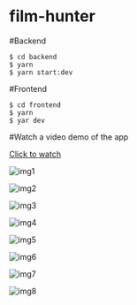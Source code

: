 # film-hunter

#Backend
```
$ cd backend
$ yarn
$ yarn start:dev
```
#Frontend
```
$ cd frontend
$ yarn
$ yar dev
```

#Watch a video demo of the app

[Click to watch](https://youtu.be/3TMSvRiPHf8)



![img1](https://film-hunter.s3.us-east-1.amazonaws.com/Screenshot%20from%202023-11-06%2015-32-01.png?response-content-disposition=inline&X-Amz-Security-Token=IQoJb3JpZ2luX2VjEFsaCXNhLWVhc3QtMSJHMEUCIQCBTZP7NagxVqHnEcJFBWXgqhHCsQXoWjmd5Qk8bc2wYgIgLqMJFFmwqeKfUM0U2rnrnR%2F%2BWAANVn6GgwCchFLZ100q7QIIlP%2F%2F%2F%2F%2F%2F%2F%2F%2F%2FARABGgw5NTEzMjc5Njc1MzMiDD0v8m25qcDM3E4y1irBAnwluODmcecOn6%2FHTptn4kAFcuvrWRkzZBzQx8KprtnFkAp84jfaF2FXAFxVFxXqgY1u0ExyUMKQlKsNDy%2Bm2XHBnIdGLyMGRDFgbs%2F1R9UqClgDehanYJQDjRcA8qadhx55YqwmvvwQZmvf6dqSgkVlBh0LfK%2BYtUMnwnp9xYOZ24YzZzuPSPPN%2FVPf4lw1ZCMn%2BqyslfOxxb31VzC4w39wE658lhJxLUZuZVJWEY%2B4DEcrPqxnCC4ci9lETB09hcB4vwclzCw9GJGEJ3RVD207vrmI9T2BkbF%2FzNVTp0OCkxza1sxjNDRBOtRamtsh1IHy%2BREC3JTJjL2bUGMCfPuq%2BLBBS1e43hNN%2FhDE8ig0YuPFRYgNnexmhvXTb36Q0QLjVqZN2NVAEBjyC1z8ravrY53FuSIkAicz8W7J857y6TC54aSqBjqzAgRz3eimDlMjdJM9c45hmq%2FxQSfysZN3nhe01TLxTaZ4LSWTv4hZWu9YMX38EJ7y%2BCMU08l%2BA9XuxETxUofZc4V9%2FrxEWnyVaRKbJ8443jPFYhmoNk%2FcF2lhJYNShrM0akQ7zQMssIJ3WCvZo0pnRYcP7R1YEVNoHPMhIRI2Mj2g2ubmdrkH1DnXx%2FrJOSZ2jkee1hvvDJ6Q66HPwCfmPcIFac3L0PY7KyEJfQpsmBWtYUNmRdL6KfU0BYcH10ERqWIJFbTr4WPphiUZj7H1cwlayQToqEHihk5R%2FOT%2FkqH4Vj6x4%2BKMzxXq2CqcL%2BmBivfupFK%2FmMbaIo9%2BqXfaFF6r6A792C5gHR44lGxiRn%2BveqvdX2zMrkfmQD%2Fn6Vle2WgYJCqQ6B%2FotBJY%2BRzx%2FYxNtXI%3D&X-Amz-Algorithm=AWS4-HMAC-SHA256&X-Amz-Date=20231106T183334Z&X-Amz-SignedHeaders=host&X-Amz-Expires=300&X-Amz-Credential=ASIA5274QZEWWCGSHY5Z%2F20231106%2Fus-east-1%2Fs3%2Faws4_request&X-Amz-Signature=97f18120ec991e2f5ec65ee25e889ac763b083142bf2044021e8885143be2448)

![img2](https://film-hunter.s3.us-east-1.amazonaws.com/Screenshot%20from%202023-11-06%2015-35-23.png?response-content-disposition=inline&X-Amz-Security-Token=IQoJb3JpZ2luX2VjEFsaCXNhLWVhc3QtMSJHMEUCIQCBTZP7NagxVqHnEcJFBWXgqhHCsQXoWjmd5Qk8bc2wYgIgLqMJFFmwqeKfUM0U2rnrnR%2F%2BWAANVn6GgwCchFLZ100q7QIIlP%2F%2F%2F%2F%2F%2F%2F%2F%2F%2FARABGgw5NTEzMjc5Njc1MzMiDD0v8m25qcDM3E4y1irBAnwluODmcecOn6%2FHTptn4kAFcuvrWRkzZBzQx8KprtnFkAp84jfaF2FXAFxVFxXqgY1u0ExyUMKQlKsNDy%2Bm2XHBnIdGLyMGRDFgbs%2F1R9UqClgDehanYJQDjRcA8qadhx55YqwmvvwQZmvf6dqSgkVlBh0LfK%2BYtUMnwnp9xYOZ24YzZzuPSPPN%2FVPf4lw1ZCMn%2BqyslfOxxb31VzC4w39wE658lhJxLUZuZVJWEY%2B4DEcrPqxnCC4ci9lETB09hcB4vwclzCw9GJGEJ3RVD207vrmI9T2BkbF%2FzNVTp0OCkxza1sxjNDRBOtRamtsh1IHy%2BREC3JTJjL2bUGMCfPuq%2BLBBS1e43hNN%2FhDE8ig0YuPFRYgNnexmhvXTb36Q0QLjVqZN2NVAEBjyC1z8ravrY53FuSIkAicz8W7J857y6TC54aSqBjqzAgRz3eimDlMjdJM9c45hmq%2FxQSfysZN3nhe01TLxTaZ4LSWTv4hZWu9YMX38EJ7y%2BCMU08l%2BA9XuxETxUofZc4V9%2FrxEWnyVaRKbJ8443jPFYhmoNk%2FcF2lhJYNShrM0akQ7zQMssIJ3WCvZo0pnRYcP7R1YEVNoHPMhIRI2Mj2g2ubmdrkH1DnXx%2FrJOSZ2jkee1hvvDJ6Q66HPwCfmPcIFac3L0PY7KyEJfQpsmBWtYUNmRdL6KfU0BYcH10ERqWIJFbTr4WPphiUZj7H1cwlayQToqEHihk5R%2FOT%2FkqH4Vj6x4%2BKMzxXq2CqcL%2BmBivfupFK%2FmMbaIo9%2BqXfaFF6r6A792C5gHR44lGxiRn%2BveqvdX2zMrkfmQD%2Fn6Vle2WgYJCqQ6B%2FotBJY%2BRzx%2FYxNtXI%3D&X-Amz-Algorithm=AWS4-HMAC-SHA256&X-Amz-Date=20231106T184343Z&X-Amz-SignedHeaders=host&X-Amz-Expires=300&X-Amz-Credential=ASIA5274QZEWWCGSHY5Z%2F20231106%2Fus-east-1%2Fs3%2Faws4_request&X-Amz-Signature=3cc59b759d914eff4c4697beec74052666513f412f5a411657468540dab821c2)

![img3](https://film-hunter.s3.us-east-1.amazonaws.com/Screenshot%20from%202023-11-06%2015-36-24.png?response-content-disposition=inline&X-Amz-Security-Token=IQoJb3JpZ2luX2VjEFsaCXNhLWVhc3QtMSJHMEUCIQCBTZP7NagxVqHnEcJFBWXgqhHCsQXoWjmd5Qk8bc2wYgIgLqMJFFmwqeKfUM0U2rnrnR%2F%2BWAANVn6GgwCchFLZ100q7QIIlP%2F%2F%2F%2F%2F%2F%2F%2F%2F%2FARABGgw5NTEzMjc5Njc1MzMiDD0v8m25qcDM3E4y1irBAnwluODmcecOn6%2FHTptn4kAFcuvrWRkzZBzQx8KprtnFkAp84jfaF2FXAFxVFxXqgY1u0ExyUMKQlKsNDy%2Bm2XHBnIdGLyMGRDFgbs%2F1R9UqClgDehanYJQDjRcA8qadhx55YqwmvvwQZmvf6dqSgkVlBh0LfK%2BYtUMnwnp9xYOZ24YzZzuPSPPN%2FVPf4lw1ZCMn%2BqyslfOxxb31VzC4w39wE658lhJxLUZuZVJWEY%2B4DEcrPqxnCC4ci9lETB09hcB4vwclzCw9GJGEJ3RVD207vrmI9T2BkbF%2FzNVTp0OCkxza1sxjNDRBOtRamtsh1IHy%2BREC3JTJjL2bUGMCfPuq%2BLBBS1e43hNN%2FhDE8ig0YuPFRYgNnexmhvXTb36Q0QLjVqZN2NVAEBjyC1z8ravrY53FuSIkAicz8W7J857y6TC54aSqBjqzAgRz3eimDlMjdJM9c45hmq%2FxQSfysZN3nhe01TLxTaZ4LSWTv4hZWu9YMX38EJ7y%2BCMU08l%2BA9XuxETxUofZc4V9%2FrxEWnyVaRKbJ8443jPFYhmoNk%2FcF2lhJYNShrM0akQ7zQMssIJ3WCvZo0pnRYcP7R1YEVNoHPMhIRI2Mj2g2ubmdrkH1DnXx%2FrJOSZ2jkee1hvvDJ6Q66HPwCfmPcIFac3L0PY7KyEJfQpsmBWtYUNmRdL6KfU0BYcH10ERqWIJFbTr4WPphiUZj7H1cwlayQToqEHihk5R%2FOT%2FkqH4Vj6x4%2BKMzxXq2CqcL%2BmBivfupFK%2FmMbaIo9%2BqXfaFF6r6A792C5gHR44lGxiRn%2BveqvdX2zMrkfmQD%2Fn6Vle2WgYJCqQ6B%2FotBJY%2BRzx%2FYxNtXI%3D&X-Amz-Algorithm=AWS4-HMAC-SHA256&X-Amz-Date=20231106T184414Z&X-Amz-SignedHeaders=host&X-Amz-Expires=300&X-Amz-Credential=ASIA5274QZEWWCGSHY5Z%2F20231106%2Fus-east-1%2Fs3%2Faws4_request&X-Amz-Signature=0278c08e94d4b51c49985bc3128714c4c7e161a6b6f37f82f3f9d8c885d6d758)

![img4](https://film-hunter.s3.us-east-1.amazonaws.com/Screenshot%20from%202023-11-06%2015-36-53.png?response-content-disposition=inline&X-Amz-Security-Token=IQoJb3JpZ2luX2VjEFsaCXNhLWVhc3QtMSJHMEUCIQCBTZP7NagxVqHnEcJFBWXgqhHCsQXoWjmd5Qk8bc2wYgIgLqMJFFmwqeKfUM0U2rnrnR%2F%2BWAANVn6GgwCchFLZ100q7QIIlP%2F%2F%2F%2F%2F%2F%2F%2F%2F%2FARABGgw5NTEzMjc5Njc1MzMiDD0v8m25qcDM3E4y1irBAnwluODmcecOn6%2FHTptn4kAFcuvrWRkzZBzQx8KprtnFkAp84jfaF2FXAFxVFxXqgY1u0ExyUMKQlKsNDy%2Bm2XHBnIdGLyMGRDFgbs%2F1R9UqClgDehanYJQDjRcA8qadhx55YqwmvvwQZmvf6dqSgkVlBh0LfK%2BYtUMnwnp9xYOZ24YzZzuPSPPN%2FVPf4lw1ZCMn%2BqyslfOxxb31VzC4w39wE658lhJxLUZuZVJWEY%2B4DEcrPqxnCC4ci9lETB09hcB4vwclzCw9GJGEJ3RVD207vrmI9T2BkbF%2FzNVTp0OCkxza1sxjNDRBOtRamtsh1IHy%2BREC3JTJjL2bUGMCfPuq%2BLBBS1e43hNN%2FhDE8ig0YuPFRYgNnexmhvXTb36Q0QLjVqZN2NVAEBjyC1z8ravrY53FuSIkAicz8W7J857y6TC54aSqBjqzAgRz3eimDlMjdJM9c45hmq%2FxQSfysZN3nhe01TLxTaZ4LSWTv4hZWu9YMX38EJ7y%2BCMU08l%2BA9XuxETxUofZc4V9%2FrxEWnyVaRKbJ8443jPFYhmoNk%2FcF2lhJYNShrM0akQ7zQMssIJ3WCvZo0pnRYcP7R1YEVNoHPMhIRI2Mj2g2ubmdrkH1DnXx%2FrJOSZ2jkee1hvvDJ6Q66HPwCfmPcIFac3L0PY7KyEJfQpsmBWtYUNmRdL6KfU0BYcH10ERqWIJFbTr4WPphiUZj7H1cwlayQToqEHihk5R%2FOT%2FkqH4Vj6x4%2BKMzxXq2CqcL%2BmBivfupFK%2FmMbaIo9%2BqXfaFF6r6A792C5gHR44lGxiRn%2BveqvdX2zMrkfmQD%2Fn6Vle2WgYJCqQ6B%2FotBJY%2BRzx%2FYxNtXI%3D&X-Amz-Algorithm=AWS4-HMAC-SHA256&X-Amz-Date=20231106T184438Z&X-Amz-SignedHeaders=host&X-Amz-Expires=300&X-Amz-Credential=ASIA5274QZEWWCGSHY5Z%2F20231106%2Fus-east-1%2Fs3%2Faws4_request&X-Amz-Signature=d1343c2827238363c5bdbcf2bef776f2ce1c4c428e17ca1eccc9054d9839644d)

![img5](https://film-hunter.s3.us-east-1.amazonaws.com/Screenshot%20from%202023-11-06%2015-37-56.png?response-content-disposition=inline&X-Amz-Security-Token=IQoJb3JpZ2luX2VjEFsaCXNhLWVhc3QtMSJHMEUCIQCBTZP7NagxVqHnEcJFBWXgqhHCsQXoWjmd5Qk8bc2wYgIgLqMJFFmwqeKfUM0U2rnrnR%2F%2BWAANVn6GgwCchFLZ100q7QIIlP%2F%2F%2F%2F%2F%2F%2F%2F%2F%2FARABGgw5NTEzMjc5Njc1MzMiDD0v8m25qcDM3E4y1irBAnwluODmcecOn6%2FHTptn4kAFcuvrWRkzZBzQx8KprtnFkAp84jfaF2FXAFxVFxXqgY1u0ExyUMKQlKsNDy%2Bm2XHBnIdGLyMGRDFgbs%2F1R9UqClgDehanYJQDjRcA8qadhx55YqwmvvwQZmvf6dqSgkVlBh0LfK%2BYtUMnwnp9xYOZ24YzZzuPSPPN%2FVPf4lw1ZCMn%2BqyslfOxxb31VzC4w39wE658lhJxLUZuZVJWEY%2B4DEcrPqxnCC4ci9lETB09hcB4vwclzCw9GJGEJ3RVD207vrmI9T2BkbF%2FzNVTp0OCkxza1sxjNDRBOtRamtsh1IHy%2BREC3JTJjL2bUGMCfPuq%2BLBBS1e43hNN%2FhDE8ig0YuPFRYgNnexmhvXTb36Q0QLjVqZN2NVAEBjyC1z8ravrY53FuSIkAicz8W7J857y6TC54aSqBjqzAgRz3eimDlMjdJM9c45hmq%2FxQSfysZN3nhe01TLxTaZ4LSWTv4hZWu9YMX38EJ7y%2BCMU08l%2BA9XuxETxUofZc4V9%2FrxEWnyVaRKbJ8443jPFYhmoNk%2FcF2lhJYNShrM0akQ7zQMssIJ3WCvZo0pnRYcP7R1YEVNoHPMhIRI2Mj2g2ubmdrkH1DnXx%2FrJOSZ2jkee1hvvDJ6Q66HPwCfmPcIFac3L0PY7KyEJfQpsmBWtYUNmRdL6KfU0BYcH10ERqWIJFbTr4WPphiUZj7H1cwlayQToqEHihk5R%2FOT%2FkqH4Vj6x4%2BKMzxXq2CqcL%2BmBivfupFK%2FmMbaIo9%2BqXfaFF6r6A792C5gHR44lGxiRn%2BveqvdX2zMrkfmQD%2Fn6Vle2WgYJCqQ6B%2FotBJY%2BRzx%2FYxNtXI%3D&X-Amz-Algorithm=AWS4-HMAC-SHA256&X-Amz-Date=20231106T184510Z&X-Amz-SignedHeaders=host&X-Amz-Expires=300&X-Amz-Credential=ASIA5274QZEWWCGSHY5Z%2F20231106%2Fus-east-1%2Fs3%2Faws4_request&X-Amz-Signature=c4def6705c8b170452dac02c19fc8c4a0949fff9e13053034a10a97b692fa3b7)

![img6](https://film-hunter.s3.us-east-1.amazonaws.com/Screenshot%20from%202023-11-06%2015-39-27.png?response-content-disposition=inline&X-Amz-Security-Token=IQoJb3JpZ2luX2VjEFsaCXNhLWVhc3QtMSJHMEUCIQCBTZP7NagxVqHnEcJFBWXgqhHCsQXoWjmd5Qk8bc2wYgIgLqMJFFmwqeKfUM0U2rnrnR%2F%2BWAANVn6GgwCchFLZ100q7QIIlP%2F%2F%2F%2F%2F%2F%2F%2F%2F%2FARABGgw5NTEzMjc5Njc1MzMiDD0v8m25qcDM3E4y1irBAnwluODmcecOn6%2FHTptn4kAFcuvrWRkzZBzQx8KprtnFkAp84jfaF2FXAFxVFxXqgY1u0ExyUMKQlKsNDy%2Bm2XHBnIdGLyMGRDFgbs%2F1R9UqClgDehanYJQDjRcA8qadhx55YqwmvvwQZmvf6dqSgkVlBh0LfK%2BYtUMnwnp9xYOZ24YzZzuPSPPN%2FVPf4lw1ZCMn%2BqyslfOxxb31VzC4w39wE658lhJxLUZuZVJWEY%2B4DEcrPqxnCC4ci9lETB09hcB4vwclzCw9GJGEJ3RVD207vrmI9T2BkbF%2FzNVTp0OCkxza1sxjNDRBOtRamtsh1IHy%2BREC3JTJjL2bUGMCfPuq%2BLBBS1e43hNN%2FhDE8ig0YuPFRYgNnexmhvXTb36Q0QLjVqZN2NVAEBjyC1z8ravrY53FuSIkAicz8W7J857y6TC54aSqBjqzAgRz3eimDlMjdJM9c45hmq%2FxQSfysZN3nhe01TLxTaZ4LSWTv4hZWu9YMX38EJ7y%2BCMU08l%2BA9XuxETxUofZc4V9%2FrxEWnyVaRKbJ8443jPFYhmoNk%2FcF2lhJYNShrM0akQ7zQMssIJ3WCvZo0pnRYcP7R1YEVNoHPMhIRI2Mj2g2ubmdrkH1DnXx%2FrJOSZ2jkee1hvvDJ6Q66HPwCfmPcIFac3L0PY7KyEJfQpsmBWtYUNmRdL6KfU0BYcH10ERqWIJFbTr4WPphiUZj7H1cwlayQToqEHihk5R%2FOT%2FkqH4Vj6x4%2BKMzxXq2CqcL%2BmBivfupFK%2FmMbaIo9%2BqXfaFF6r6A792C5gHR44lGxiRn%2BveqvdX2zMrkfmQD%2Fn6Vle2WgYJCqQ6B%2FotBJY%2BRzx%2FYxNtXI%3D&X-Amz-Algorithm=AWS4-HMAC-SHA256&X-Amz-Date=20231106T184613Z&X-Amz-SignedHeaders=host&X-Amz-Expires=300&X-Amz-Credential=ASIA5274QZEWWCGSHY5Z%2F20231106%2Fus-east-1%2Fs3%2Faws4_request&X-Amz-Signature=ca3df386e1ad98aad5db2d9a48c91844ca40ef824a1cbd54183d270f24046bd1)

![img7](https://film-hunter.s3.us-east-1.amazonaws.com/Screenshot%20from%202023-11-06%2015-38-20.png?response-content-disposition=inline&X-Amz-Security-Token=IQoJb3JpZ2luX2VjEFsaCXNhLWVhc3QtMSJHMEUCIQCBTZP7NagxVqHnEcJFBWXgqhHCsQXoWjmd5Qk8bc2wYgIgLqMJFFmwqeKfUM0U2rnrnR%2F%2BWAANVn6GgwCchFLZ100q7QIIlP%2F%2F%2F%2F%2F%2F%2F%2F%2F%2FARABGgw5NTEzMjc5Njc1MzMiDD0v8m25qcDM3E4y1irBAnwluODmcecOn6%2FHTptn4kAFcuvrWRkzZBzQx8KprtnFkAp84jfaF2FXAFxVFxXqgY1u0ExyUMKQlKsNDy%2Bm2XHBnIdGLyMGRDFgbs%2F1R9UqClgDehanYJQDjRcA8qadhx55YqwmvvwQZmvf6dqSgkVlBh0LfK%2BYtUMnwnp9xYOZ24YzZzuPSPPN%2FVPf4lw1ZCMn%2BqyslfOxxb31VzC4w39wE658lhJxLUZuZVJWEY%2B4DEcrPqxnCC4ci9lETB09hcB4vwclzCw9GJGEJ3RVD207vrmI9T2BkbF%2FzNVTp0OCkxza1sxjNDRBOtRamtsh1IHy%2BREC3JTJjL2bUGMCfPuq%2BLBBS1e43hNN%2FhDE8ig0YuPFRYgNnexmhvXTb36Q0QLjVqZN2NVAEBjyC1z8ravrY53FuSIkAicz8W7J857y6TC54aSqBjqzAgRz3eimDlMjdJM9c45hmq%2FxQSfysZN3nhe01TLxTaZ4LSWTv4hZWu9YMX38EJ7y%2BCMU08l%2BA9XuxETxUofZc4V9%2FrxEWnyVaRKbJ8443jPFYhmoNk%2FcF2lhJYNShrM0akQ7zQMssIJ3WCvZo0pnRYcP7R1YEVNoHPMhIRI2Mj2g2ubmdrkH1DnXx%2FrJOSZ2jkee1hvvDJ6Q66HPwCfmPcIFac3L0PY7KyEJfQpsmBWtYUNmRdL6KfU0BYcH10ERqWIJFbTr4WPphiUZj7H1cwlayQToqEHihk5R%2FOT%2FkqH4Vj6x4%2BKMzxXq2CqcL%2BmBivfupFK%2FmMbaIo9%2BqXfaFF6r6A792C5gHR44lGxiRn%2BveqvdX2zMrkfmQD%2Fn6Vle2WgYJCqQ6B%2FotBJY%2BRzx%2FYxNtXI%3D&X-Amz-Algorithm=AWS4-HMAC-SHA256&X-Amz-Date=20231106T184719Z&X-Amz-SignedHeaders=host&X-Amz-Expires=300&X-Amz-Credential=ASIA5274QZEWWCGSHY5Z%2F20231106%2Fus-east-1%2Fs3%2Faws4_request&X-Amz-Signature=a12736a8631f3b2e65e99c54d0a77bf8f2df387a330bf784b1d6333d8ea86e53)

![img8](https://film-hunter.s3.us-east-1.amazonaws.com/Screenshot%20from%202023-11-06%2015-38-35.png?response-content-disposition=inline&X-Amz-Security-Token=IQoJb3JpZ2luX2VjEFsaCXNhLWVhc3QtMSJHMEUCIQCBTZP7NagxVqHnEcJFBWXgqhHCsQXoWjmd5Qk8bc2wYgIgLqMJFFmwqeKfUM0U2rnrnR%2F%2BWAANVn6GgwCchFLZ100q7QIIlP%2F%2F%2F%2F%2F%2F%2F%2F%2F%2FARABGgw5NTEzMjc5Njc1MzMiDD0v8m25qcDM3E4y1irBAnwluODmcecOn6%2FHTptn4kAFcuvrWRkzZBzQx8KprtnFkAp84jfaF2FXAFxVFxXqgY1u0ExyUMKQlKsNDy%2Bm2XHBnIdGLyMGRDFgbs%2F1R9UqClgDehanYJQDjRcA8qadhx55YqwmvvwQZmvf6dqSgkVlBh0LfK%2BYtUMnwnp9xYOZ24YzZzuPSPPN%2FVPf4lw1ZCMn%2BqyslfOxxb31VzC4w39wE658lhJxLUZuZVJWEY%2B4DEcrPqxnCC4ci9lETB09hcB4vwclzCw9GJGEJ3RVD207vrmI9T2BkbF%2FzNVTp0OCkxza1sxjNDRBOtRamtsh1IHy%2BREC3JTJjL2bUGMCfPuq%2BLBBS1e43hNN%2FhDE8ig0YuPFRYgNnexmhvXTb36Q0QLjVqZN2NVAEBjyC1z8ravrY53FuSIkAicz8W7J857y6TC54aSqBjqzAgRz3eimDlMjdJM9c45hmq%2FxQSfysZN3nhe01TLxTaZ4LSWTv4hZWu9YMX38EJ7y%2BCMU08l%2BA9XuxETxUofZc4V9%2FrxEWnyVaRKbJ8443jPFYhmoNk%2FcF2lhJYNShrM0akQ7zQMssIJ3WCvZo0pnRYcP7R1YEVNoHPMhIRI2Mj2g2ubmdrkH1DnXx%2FrJOSZ2jkee1hvvDJ6Q66HPwCfmPcIFac3L0PY7KyEJfQpsmBWtYUNmRdL6KfU0BYcH10ERqWIJFbTr4WPphiUZj7H1cwlayQToqEHihk5R%2FOT%2FkqH4Vj6x4%2BKMzxXq2CqcL%2BmBivfupFK%2FmMbaIo9%2BqXfaFF6r6A792C5gHR44lGxiRn%2BveqvdX2zMrkfmQD%2Fn6Vle2WgYJCqQ6B%2FotBJY%2BRzx%2FYxNtXI%3D&X-Amz-Algorithm=AWS4-HMAC-SHA256&X-Amz-Date=20231106T184700Z&X-Amz-SignedHeaders=host&X-Amz-Expires=300&X-Amz-Credential=ASIA5274QZEWWCGSHY5Z%2F20231106%2Fus-east-1%2Fs3%2Faws4_request&X-Amz-Signature=80532dbd495760797ef2b5d404ad9c5693c93a6dc5f123267e97113238d4c716)
